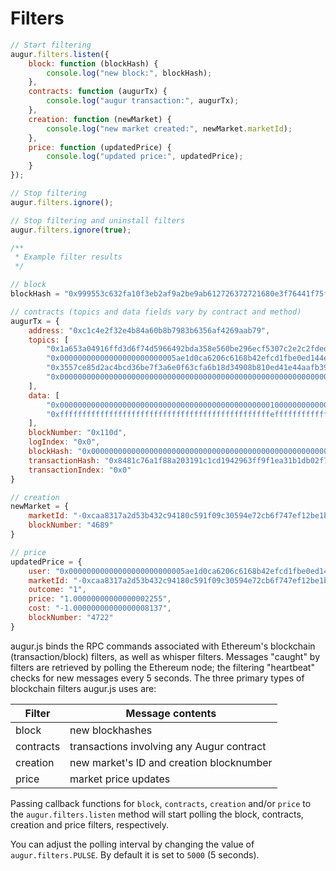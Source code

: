 Filters
=======
```javascript
// Start filtering
augur.filters.listen({
    block: function (blockHash) {
        console.log("new block:", blockHash);
    },
    contracts: function (augurTx) {
        console.log("augur transaction:", augurTx);
    },
    creation: function (newMarket) {
        console.log("new market created:", newMarket.marketId);
    },
    price: function (updatedPrice) {
        console.log("updated price:", updatedPrice);
    }
});

// Stop filtering
augur.filters.ignore();

// Stop filtering and uninstall filters
augur.filters.ignore(true);

/**
 * Example filter results
 */

// block
blockHash = "0x999553c632fa10f3eb2af9a2be9ab612726372721680e3f76441f75f7c879a2f"

// contracts (topics and data fields vary by contract and method)
augurTx = {
    address: "0xc1c4e2f32e4b84a60b8b7983b6356af4269aab79",
    topics: [
        "0x1a653a04916ffd3d6f74d5966492bda358e560be296ecf5307c2e2c2fdedd35a",
        "0x00000000000000000000000005ae1d0ca6206c6168b42efcd1fbe0ed144e821b",
        "0x3557ce85d2ac4bcd36be7f3a6e0f63cfa6b18d34908b810ed41e44aafb399b44",
        "0x0000000000000000000000000000000000000000000000000000000000000001"
    ],
    data: [
        "0x000000000000000000000000000000000000000000000001000000000000d330",
        "0xfffffffffffffffffffffffffffffffffffffffffffffffeffffffffffffffa3"
    ],
    blockNumber: "0x110d",
    logIndex: "0x0",
    blockHash: "0x0000000000000000000000000000000000000000000000000000000000000000",
    transactionHash: "0x8481c76a1f88a203191c1cd1942963ff9f1ea31b1db02f752771fef30133798e",
    transactionIndex: "0x0"
}

// creation
newMarket = {
    marketId: "-0xcaa8317a2d53b432c94180c591f09c30594e72cb6f747ef12be1bb5504c664bc",
    blockNumber: "4689"
}

// price
updatedPrice = {
    user: "0x00000000000000000000000005ae1d0ca6206c6168b42efcd1fbe0ed144e821b",
    marketId: "-0xcaa8317a2d53b432c94180c591f09c30594e72cb6f747ef12be1bb5504c664bc",
    outcome: "1",
    price: "1.00000000000000002255",
    cost: "-1.00000000000000008137",
    blockNumber: "4722"
}

```
augur.js binds the RPC commands associated with Ethereum's blockchain (transaction/block) filters, as well as whisper filters.  Messages "caught" by filters are retrieved by polling the Ethereum node; the filtering "heartbeat" checks for new messages every 5 seconds.  The three primary types of blockchain filters augur.js uses are:

Filter | Message contents
------ | ----------------
block | new blockhashes
contracts | transactions involving any Augur contract
creation | new market's ID and creation blocknumber
price | market price updates

Passing callback functions for `block`, `contracts`, `creation` and/or `price` to the `augur.filters.listen` method will start polling the block, contracts, creation and price filters, respectively.

<aside class="notice">You can adjust the polling interval by changing the value of <code>augur.filters.PULSE</code>.  By default it is set to <code>5000</code> (5 seconds).</aside>
